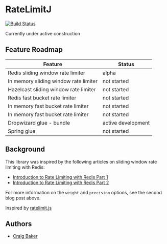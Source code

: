 RateLimitJ
============

[![Build Status](https://travis-ci.org/mokies/ratelimitj.svg)](https://travis-ci.org/mokies/ratelimitj)

Currently under active construction

Feature Roadmap
---------------

| Feature       | Status      |
| ------------- |-------------| 
| Redis sliding window rate limiter | alpha  |
| In memory sliding window rate limiter | not started |
| Hazelcast sliding window rate limiter | not started |
| Redis fast bucket rate limiter | not started |
| In memory fast bucket rate limiter | not started |
| In memory fast bucket rate limiter | not started |
| Dropwizard glue - bundle | active development |
| Spring glue | not started |



Background
----------
This library was inspired by the following articles on sliding window rate limiting with Redis:

* [Introduction to Rate Limiting with Redis Part 1](http://www.dr-josiah.com/2014/11/introduction-to-rate-limiting-with.html)
* [Introduction to Rate Limiting with Redis Part 2](http://www.dr-josiah.com/2014/11/introduction-to-rate-limiting-with_26.html)

For more information on the `weight` and `precision` options, see the second blog post above.

Inspired by [ratelimit.js](https://github.com/dudleycarr/ratelimit.js)

Authors
-------

* [Craig Baker](https://github.com/mokies)
